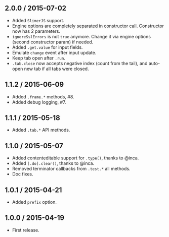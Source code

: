 2.0.0 / 2015-07-02
------------------

- Added `SlimerJS` support.
- Engine options are completely separated in constructor call. Constructor now
  has 2 parameters.
- `ignoreSslErrors` is not `true` anymore. Change it via engine options (second
  constructor param) if needed.
- Added `.get.value` for input fields.
- Emulate `change` event after input update.
- Keep tab open after `.run`.
- `.tab.close` now accepts negative index (count from the tail), and auto-open
  new tab if all tabs were closed.


1.1.2 / 2015-06-09
------------------

- Added `.frame.*` methods, #8.
- Added debug logging, #7.


1.1.1 / 2015-05-18
------------------

- Added `.tab.*` API methods.


1.1.0 / 2015-05-07
------------------

- Added contenteditable support for `.type()`, thanks to @inca.
- Added `[.do].clear()`, thanks to @inca.
- Removed terminator callbacks from `.test.*` all methods.
- Doc fixes.


1.0.1 / 2015-04-21
------------------

- Added `prefix` option.


1.0.0 / 2015-04-19
------------------

- First release.
